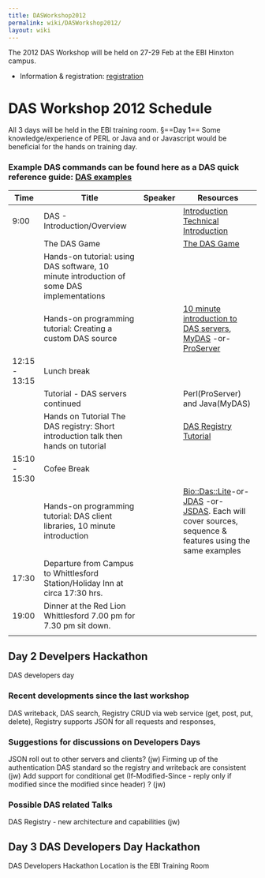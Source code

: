 ```yaml
---
title: DASWorkshop2012
permalink: wiki/DASWorkshop2012/
layout: wiki
---
```


The 2012 DAS Workshop will be held on 27-29 Feb at the EBI Hinxton
campus.

-   Information & registration:
    [registration](http://www.ebi.ac.uk/training/onsite/120227_DAS.html)

DAS Workshop 2012 Schedule
==========================

All 3 days will be held in the EBI training room. §==Day 1== Some
knowledge/experience of PERL or Java and or Javascript would be
beneficial for the hands on training day.

### Example DAS commands can be found here as a DAS quick reference guide: [DAS examples](http://www.dasregistry.org/DASCommandExamples.jsp)

| Time          | Title                                                                                     | Speaker | Resources                                                                                                                                                                                                                                                                     |
|---------------|-------------------------------------------------------------------------------------------|---------|-------------------------------------------------------------------------------------------------------------------------------------------------------------------------------------------------------------------------------------------------------------------------------|
| 9:00          | DAS - Introduction/Overview                                                               |         | [Introduction](http://www.biotnet.org/training-materials/introduction-das) [Technical Introduction](http://www.biotnet.org/training-materials/technical-introduction-das)                                                                                                     |
|               | The DAS Game                                                                              |         | [The DAS Game](http://www.biotnet.org/training-materials/das-game)                                                                                                                                                                                                            |
|               | Hands-on tutorial: using DAS software, 10 minute introduction of some DAS implementations |         |                                                                                                                                                                                                                                                                               |
|               | Hands-on programming tutorial: Creating a custom DAS source                               |         | [10 minute introduction to DAS servers](http://www.biotnet.org/training-materials/das-servers), [MyDAS](http://code.google.com/p/mydas/wiki/Tutorials) -or- [ProServer](http://www.biotnet.org/training-materials/bio-das-proserver-tutorial)                                 |
| 12:15 - 13:15 | Lunch break                                                                               |
|               | Tutorial - DAS servers continued                                                          |         | Perl(ProServer) and Java(MyDAS)                                                                                                                                                                                                                                               |
|               | Hands on Tutorial The DAS registry: Short introduction talk then hands on tutorial        |         | [DAS Registry Tutorial](http://www.biotnet.org/training-materials/short-das-registry-tutorial-basic-knowledge)                                                                                                                                                                |
| 15:10 - 15:30 | Cofee Break                                                                               |
|               | Hands-on programming tutorial: DAS client libraries, 10 minute introduction               |         | [Bio::Das::Lite](http://www.biotnet.org/training-materials/bio-das-lite-tutorial)-or- [JDAS](http://www.biotnet.org/training-materials/jdas) -or- [JSDAS](http://code.google.com/p/jsdas/wiki/tutorial). Each will cover sources, sequence & features using the same examples |
| 17:30         | Departure from Campus to Whittlesford Station/Holiday Inn at circa 17:30 hrs.             |
| 19:00         | Dinner at the Red Lion Whittlesford 7.00 pm for 7.30 pm sit down.                         |         |                                                                                                                                                                                                                                                                               |
||

Day 2 Develpers Hackathon
-------------------------

DAS developers day

### Recent developments since the last workshop

DAS writeback, DAS search, Registry CRUD via web service (get, post,
put, delete), Registry supports JSON for all requests and responses,

### Suggestions for discussions on Developers Days

JSON roll out to other servers and clients? (jw) Firming up of the
authentication DAS standard so the registry and writeback are consistent
(jw) Add support for conditional get (If-Modified-Since - reply only if
modified since the modified since header) ? (jw)

### Possible DAS related Talks

DAS Registry - new architecture and capabilities (jw)

Day 3 DAS Developers Day Hackathon
----------------------------------

DAS Developers Hackathon Location is the EBI Training Room
